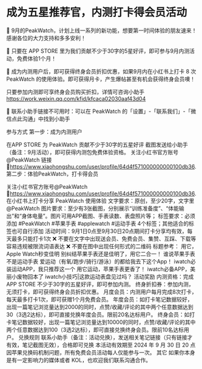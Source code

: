 # 成为五星推荐官，内测打卡得会员活动

🫶 9月的PeakWatch，计划上线一系列的新功能，想要第一时间体验的朋友速来！感谢各位的大力支持和多多安利！

🙋 只要在 APP STORE 里为我们贡献不少于30字的5星好评，即可参与9月内测活动，免费体验1个月！

🎀 成为内测用户后，即可获得终身会员折扣优惠，如果9月内在小红书上打卡 8 次 PeakWatch 的使用体验。即可获得月卡，产生爆帖甚至有机会获得终身会员噢！

只要参加内测即可享终身会员购买折扣，详情可咨询小助手 https://work.weixin.qq.com/kfid/kfcaca02030aaf43d04

📢 联系小助手链接不可用时：可以在 PeakWatch 的「设置」-「联系我们」-「微信点此沟通」中找到小助手

参与方式
第一步：成为内测用户

在APP STORE 为 PeakWatch 贡献不少于30字的五星好评
截图发送给小助手（备注：9月活动），即可获得内测包免费体验资格。
关注小红书官方账号@PeakWatch 链接🔗https://www.xiaohongshu.com/user/profile/64d4f571000000000100db36.
第二步：体验PeakWatch，打卡得会员

关注小红书官方账号@PeakWatch 🔗https://www.xiaohongshu.com/user/profile/64d4f571000000000100db36.
在小红书上打卡分享 PeakWatch 使用体验
文字要求：原创，至少20字，文字里 @PeakWatch
图片要求：至少有3张截图，分别展示“训练准备度”、“体能输出”和“身体电量”。图片可用APP截图、手表读数、表盘照片等；
标签要求：必须添加 #PeakWatch #苹果手表 #applewatch #运动手表 4个标签；其他适合的标签也可自行添加
活动时间：9月1日0点至9月30日20点期间打卡分享均有效，每天最多只能打卡1次
❌ 不要在文字中出现送会员、免费会员、集赞、互踩、下载等容易违规被限流词语表达
❌ 不要在图中出现任何形式的二维码
标题参考：
用它，Apple Watch秒变佳明
别纠结苹果手表还是佳明了，用它二合一！
谁说苹果手表不是运动手表
爱运动（有氧/跑步/骑行/游泳）的都给我去下这个App！
iwatch必装运动APP，我只推荐这一个
用它运动，苹果手表更香了！
iwatch必备APP，美丽小废物回本了
iwatch小技巧|这款运动表盘见过吗？
活动奖励
内测资格：完成 APP STORE 不少于30字的五星好评，即可参加内测。
终身折扣券：参加内测，无须打卡，即可获得终身会员折扣优惠。
月度会员：内测用户每月完成8次打卡，每天最多打卡1次，即可获赠1个月免费会员。
年度会员：如打卡笔记数据较好，出现一篇笔记浏览量达到2000的同时，点赞/收藏/评论的其中两个任意数据达到30（3选2达标），即可直接兑换年度会员。限前20名达标用户。
终身会员：如打卡笔记数据较好，出现一篇笔记浏览量达到10000的同时，点赞/收藏/评论的其中两个任意数据达到100（3选2达标），即可直接兑换终身会员。限前10名达标用户。
兑换规则
联系小助手（备注：活动兑换），发送相关笔记链接（只有链接才有效，笔记截图无效），合格即可兑换
本活动有效期至 2024 年 9 月 30 日 20 点
因苹果兑换码机制问题，所有免费会员活动每人仅能参与一次。
其它
如果你本身是有一定影响力的媒体或者 KOL，也欢迎我们联系沟通合作。